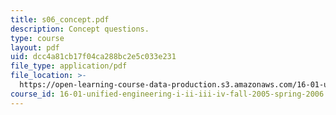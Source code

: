 ```yaml
---
title: s06_concept.pdf
description: Concept questions.
type: course
layout: pdf
uid: dcc4a81cb17f04ca288bc2e5c033e231
file_type: application/pdf
file_location: >-
  https://open-learning-course-data-production.s3.amazonaws.com/16-01-unified-engineering-i-ii-iii-iv-fall-2005-spring-2006/dcc4a81cb17f04ca288bc2e5c033e231_s06_concept.pdf
course_id: 16-01-unified-engineering-i-ii-iii-iv-fall-2005-spring-2006
---
```

